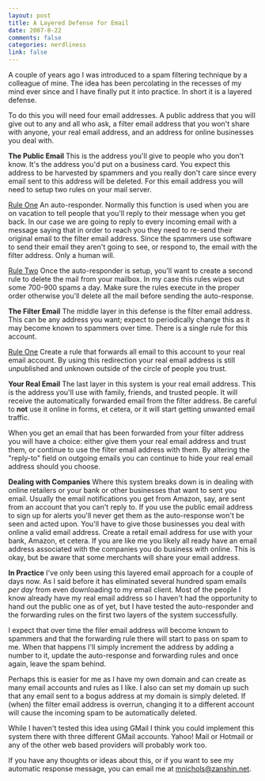 ```yaml
--- 
layout: post
title: A Layered Defense for Email
date: 2007-8-22
comments: false
categories: nerdliness
link: false
---
```

A couple of years ago I was introduced to a spam filtering technique by a colleague of mine.  The idea has been percolating in the recesses of my mind ever since and I have finally put it into practice.  In short it is a layered defense.

To do this you will need four email addresses.  A public address that you will give out to any and all who ask, a filter email address that you won't share with anyone, your real email address, and an address for online businesses you deal with.

<strong>The Public Email</strong>
This is the address you'll give to people who you don't know.  It's the address you'd put on a business card.  You expect this address to be harvested by spammers and you really don't care since every email sent to this address will be deleted.  For this email address you will need to setup two rules on your mail server.

<u>Rule One</u>
An auto-responder.  Normally this function is used when you are on vacation to tell people that you'll reply to their message when you get back.  In our case we are going to reply to every incoming email with a message saying that in order to reach you they need to re-send their original email to the filter email address.  Since the spammers use software to send their email they aren't going to see, or respond to, the email with the filter address.  Only a human will.

<u>Rule Two</u>
Once the auto-responder is setup, you'll want to create a second rule to delete the mail from your mailbox.  In my case this rules wipes out some 700-900 spams a day.  Make sure the rules execute in the proper order otherwise you'll delete all the mail before sending the auto-response.

<strong>The Filter Email</strong>
The middle layer in this defense is the filter email address.  This can be any address you want; expect to periodically change this as it may become known to spammers over time.  There is a single rule for this account.

<u>Rule One</u>
Create a rule that forwards all email to this account to your real email account.  By using this redirection your real email address is still unpublished and unknown outside of the circle of people you trust.

<strong>Your Real Email</strong>
The last layer in this system is your real email address.  This is the address you'll use with family, friends, and trusted people.  It will receive the automatically forwarded email from the filter address. Be careful to <strong>not</strong> use it online in forms, et cetera, or it will start getting unwanted email traffic.

When you get an email that has been forwarded from your filter address you will have a choice: either give them your real email address and trust them, or continue to use the filter email address with them.  By altering the "reply-to" field on outgoing emails you can continue to hide your real email address should you choose.

<Strong>Dealing with Companies</strong>
Where this system breaks down is in dealing  with online retailers or your bank or other businesses that want to sent you email.  Usually the email notifications you get from Amazon, say, are sent from an account that you can't reply to.  If you use the public email address to sign up for alerts you'll never get them as the auto-response won't be seen and acted upon.  You'll have to give those businesses you deal with online a valid email address.  Create a retail email address for use with your bank, Amazon, et cetera.  If you are like me you likely all ready have an email address associated with the companies you do business with online.  This is okay, but be aware that some merchants will share your email address.

<strong>In Practice</strong>
I've only been using this layered email approach for a couple of days now.  As I said before it has eliminated several hundred spam emails <i>per day</i> from even downloading to my email client.  Most of the people I know already have my real email address so I haven't had the opportunity to hand out the public one as of yet, but I have tested the auto-responder and the forwarding rules on the first two layers of the system successfully.

I expect that over time the filer email address will become known to spammers and that the forwarding rule there will start to pass on spam to me.  When that happens I'll simply increment the address by adding a number to it, update the auto-response and forwarding rules and once again, leave the spam behind.

Perhaps this is easier for me as I have my own domain and can create as many email accounts and rules as I like.  I also can set my domain up such that any email sent to a bogus address at my domain is simply deleted.  If (when) the filter email address is overrun, changing it to a different account will cause the incoming spam to be automatically deleted.

While I haven't tested this idea using GMail I think you could implement this system there with three different GMail accounts.  Yahoo! Mail or Hotmail or any of the other web based providers will probably work too.

If you have any thoughts or ideas about this, or if you want to see my automatic response message, you can email me at <a href="mailto:mnichols@zanshin.net">mnichols@zanshin.net</a>.
